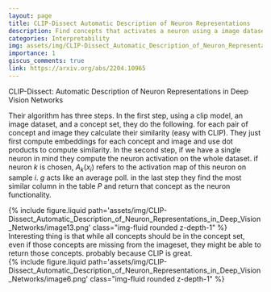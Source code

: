 ```yaml
---
layout: page
title: CLIP-Dissect Automatic Description of Neuron Representations
description: Find concepts that activates a neuron using a image dataset
categories: Interpretability
img: assets/img/CLIP-Dissect_Automatic_Description_of_Neuron_Representations_in_Deep_Vision_Networks/image13.png 
importance: 1
giscus_comments: true
link: https://arxiv.org/abs/2204.10965
---
```



CLIP-Dissect: Automatic Description of Neuron Representations in Deep Vision Networks


Their algorithm has three steps. In the first step, using a clip model, an image dataset, and a concept set, they do the following. for each pair of concept and image they calculate their similarity (easy with CLIP). They just first compute embeddings for each concept and image and use dot products to compute similarity. 
In the second step, if we have a single neuron in mind they compute the neuron activation on the whole dataset. if neuron $k$ is chosen, $A_k(x_i)$ refers to the activation map of this neuron on sample $i$. $g$ acts like an average poll. 
in the last step they find the most similar column in the table $P$ and return that concept as the neuron functionality. 
<div class="row">
        <div class="col-sm mt-3 mt-md-0">
            {% include figure.liquid path='assets/img/CLIP-Dissect_Automatic_Description_of_Neuron_Representations_in_Deep_Vision_Networks/image13.png' class="img-fluid rounded z-depth-1" %}
        </div>
    </div>
Interesting thing is that while all concepts should be in the concept set, even if those concepts are missing from the imageset, they might be able to return those concepts. probably because CLIP is great.
<div class="row">
        <div class="col-sm mt-3 mt-md-0">
            {% include figure.liquid path='assets/img/CLIP-Dissect_Automatic_Description_of_Neuron_Representations_in_Deep_Vision_Networks/image6.png' class="img-fluid rounded z-depth-1" %}
        </div>
    </div>
